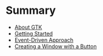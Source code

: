 # Summary

- [About GTK](./01-about-gtk.md)
- [Getting Started](./02-getting-started.md)
- [Event-Driven Approach](./03-event-driven.md)
- [Creating a Window with a Button](./04-window.md)